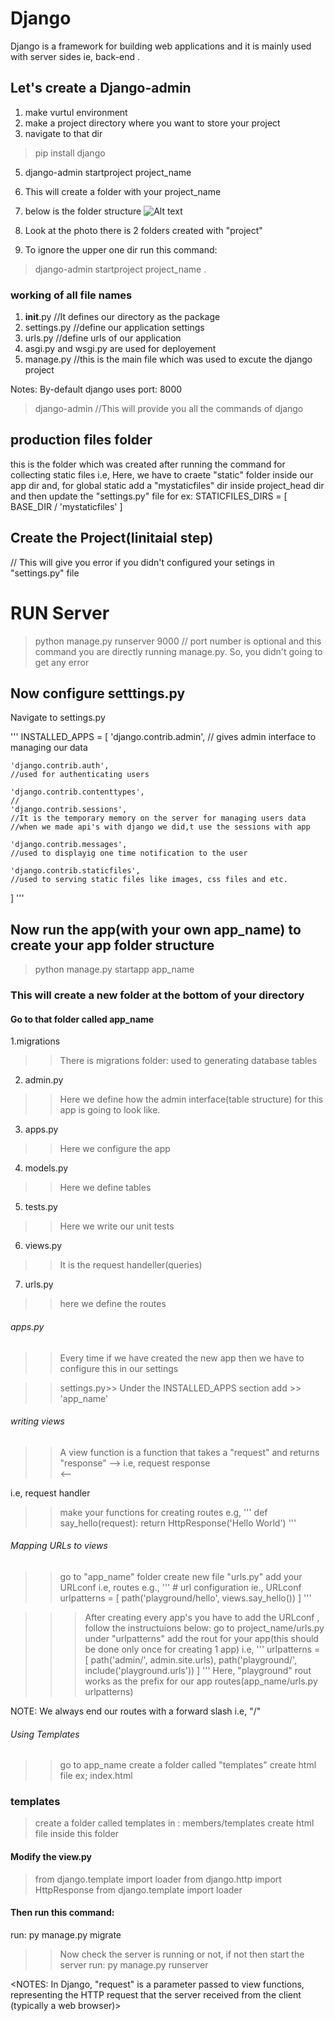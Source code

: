 # Django
Django is a framework for building web applications and it is mainly used with server sides ie, back-end .

## Let's create a Django-admin
1. make vurtul environment
2. make a project directory where you want to store your project
3. navigate to that dir
>  pip install django
5. django-admin startproject project_name
6. This will create a folder with your project_name
7. below is the folder structure
![Alt text](django.png)

8. Look at the photo there is 2 folders created with "project" 
9. To ignore the upper one dir run this command:
> django-admin startproject project_name .

### working of all file names
1. __init__.py //It defines our directory as the package
2. settings.py //define our application settings
3. urls.py     //define urls of our application
4. asgi.py and wsgi.py are used for deployement
5. manage.py  //this is the main file which was used to excute the django project

Notes: By-default django uses port: 8000

> django-admin //This will provide you all the commands of django

## production files folder
this is the folder which was created after running the command for collecting static files
i.e, <python3 manage.py collectstatic>
Here, we have to craete "static" folder inside our app dir
and, for global static add a "mystaticfiles" dir inside project_head dir
and then update the "settings.py" file
for ex: STATICFILES_DIRS = [
    BASE_DIR / 'mystaticfiles'
]

## Create the Project(Iinitaial step)
<django-admin startproject project_name>
// This will give you error if you didn't configured your setings in "settings.py" file

# RUN Server
> python manage.py runserver 9000 
// port number is optional and this command you are directly running manage.py. So, you didn't going to 
get any error

## Now configure setttings.py
Navigate to settings.py

'''
INSTALLED_APPS = [
    'django.contrib.admin',
    // gives admin interface to managing our data

    'django.contrib.auth',
    //used for authenticating users

    'django.contrib.contenttypes',
    //
    'django.contrib.sessions',
    //It is the temporary memory on the server for managing users data
    //when we made api's with django we did,t use the sessions with app

    'django.contrib.messages',
    //used to displayig one time notification to the user

    'django.contrib.staticfiles',
    //used to serving static files like images, css files and etc.
]
'''

## Now run the app(with your own app_name) to create your app folder structure
> python manage.py startapp app_name

### This will create a new folder at the bottom of your directory
#### Go to that folder called app_name
1.migrations
>> There is migrations folder: used to generating database tables

2. admin.py
>> Here we define how the admin interface(table structure) for this app is going to look like.

3. apps.py
>> Here we configure the app 

4. models.py
>> Here we define tables

5. tests.py
>> Here we write our unit tests

6. views.py
>> It is the request handeller(queries)

7. urls.py <!-- this is not autogenerated by django, created manually -->
>> here we define the routes

###### apps.py
>> Every time if we have created the new app then we have to configure this in our settings

>>settings.py>> Under the INSTALLED_APPS section add >> 'app_name'

###### writing views
>> A view function is a function that takes a "request" and returns "response"
             -->
i.e, request       response       
             <--

i.e, request handler
>> make your functions for creating routes
e.g, '''
    def say_hello(request):
        return HttpResponse('Hello World')
    '''

###### Mapping URLs to views
>> go to "app_name" folder 
>> create new file "urls.py"
>> add your URLconf i.e, routes
e.g., '''
      # url configuration ie., URLconf
      urlpatterns = [
          path('playground/hello', views.say_hello())
      ]
      '''

>>> After creating every app's you have to add the URLconf , follow the instructuions below:
> go to project_name/urls.py
> under "urlpatterns" add the rout for your app(this should be done only once for creating 1 app)
i.e, 
'''
urlpatterns = [
    path('admin/', admin.site.urls),
    path('playground/', include('playground.urls'))
]
'''
Here, "playground" rout works as the prefix for our app routes(app_name/urls.py urlpatterns)

NOTE: We always end our routes with a forward slash i.e, "/"

######  Using Templates
>> go to app_name
>> create a folder called "templates" 
>> create html file ex; index.html  
### templates
> create a folder called templates in : members/templates
> create html file inside this folder

#### Modify the view.py
>from django.template import loader
>from django.http import HttpResponse
from django.template import loader
<!-- 
def members(request):
  template = loader.get_template('index.html')
  return HttpResponse(template.render()) -->

#### Then run this command:
run: py manage.py migrate

>> Now check the server is running or not, if not then start the server
run: py manage.py runserver


<NOTES: In Django, "request" is a parameter passed to view functions, representing the HTTP request that the server received from the client (typically a web browser)>